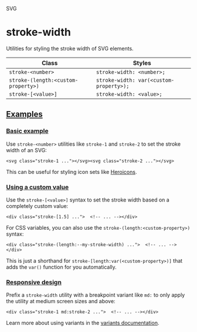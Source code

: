 SVG

# stroke-width

Utilities for styling the stroke width of SVG elements.

| Class                               | Styles                                  |
| ----------------------------------- | --------------------------------------- |
| `stroke-<number>`                   | `stroke-width: <number>;`               |
| `stroke-(length:<custom-property>)` | `stroke-width: var(<custom-property>);` |
| `stroke-[<value>]`                  | `stroke-width: <value>;`                |

## [Examples](#examples)

### [Basic example](#basic-example)

Use `stroke-<number>` utilities like `stroke-1` and `stroke-2` to set the stroke width of an SVG:

```
<svg class="stroke-1 ..."></svg><svg class="stroke-2 ..."></svg>
```

This can be useful for styling icon sets like [Heroicons](https://heroicons.com).

### [Using a custom value](#using-a-custom-value)

Use the `stroke-[<value>]` syntax to set the stroke width based on a completely custom value:

```
<div class="stroke-[1.5] ...">  <!-- ... --></div>
```

For CSS variables, you can also use the `stroke-(length:<custom-property>)` syntax:

```
<div class="stroke-(length:--my-stroke-width) ...">  <!-- ... --></div>
```

This is just a shorthand for `stroke-[length:var(<custom-property>)]` that adds the `var()` function for you automatically.

### [Responsive design](#responsive-design)

Prefix a `stroke-width` utility with a breakpoint variant like `md:` to only apply the utility at medium screen sizes and above:

```
<div class="stroke-1 md:stroke-2 ...">  <!-- ... --></div>
```

Learn more about using variants in the [variants documentation](/docs/hover-focus-and-other-states).
